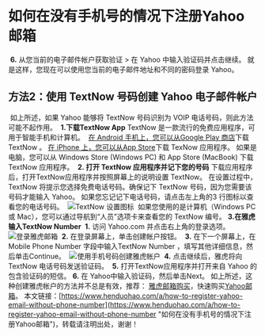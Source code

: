 # 如何在没有手机号的情况下注册Yahoo邮箱
​
**6.** 从您当前的电子邮件帐户获取验证 > 在 Yahoo 中输入验证码并点击继续。
​
就是这样，您现在可以使用您当前的电子邮件地址和不同的密码登录 Yahoo。
​
## 方法2：使用 TextNow 号码创建 Yahoo 电子邮件帐户
​
如上所述，如果 Yahoo 能够将 TextNow 号码识别为 VOIP 电话号码，则此方法可能不起作用。
​
**1.下载TextNow App**
​
TextNow 是一款流行的免费应用程序，可用于智能手机和计算机。
​
[在 Android 手机上，您可以从Google Play 商店](https://play.google.com/store/apps/details?id=com.enflick.android.TextNow&hl=en)下载 TextNow 。 [在 iPhone 上，您可以从App Store](https://apps.apple.com/ca/app/textnow-call-text-unlimited/id314716233)下载 TexNow 应用程序。
​
如果是电脑，您可以从 Windows Store (Windows PC) 和 App Store (MacBook) 下载 TextNow 应用程序。
​
**2. 打开 TextNow 应用程序并记下您的号码**
​
下载应用程序后，打开TextNow应用程序并按照屏幕上的说明设置 TextNow。
​
在设置过程中，TextNow 将提示您选择免费电话号码。确保记下 TextNow 号码，因为您需要该号码才能输入 Yahoo。
​
如果您忘记记下电话号码，请点击左上角的3 行图标以查看您的电话号码。
​
![TextNow 设置图标](https://p3-juejin.byteimg.com/tos-cn-i-k3u1fbpfcp/f65466f0d64c495585bd5c70233f40f4~tplv-k3u1fbpfcp-zoom-1.image)
​
如果您使用的是计算机（Windows PC 或 Mac），您可以通过导航到“人员”选项卡来查看您的 TextNow 编号。
​
**3.在雅虎输入TextNow Number**
​
**1.** 访问 Yahoo.com 并点击右上角的登录选项。
​
![登录雅虎邮箱](https://p3-juejin.byteimg.com/tos-cn-i-k3u1fbpfcp/e47b0cfc67d54b968e7efc93ca1a0be2~tplv-k3u1fbpfcp-zoom-1.image)
​
**2.** 在登录屏幕上，单击创建帐户按钮。
​
**3.** 在下一个屏幕上，在 Mobile Phone Number 字段中输入TextNow Number ，填写其他详细信息，然后单击Continue。
​
![使用手机号码创建雅虎帐户](https://p3-juejin.byteimg.com/tos-cn-i-k3u1fbpfcp/565bc4d2a2cb4b9f87bc258eb15e7c0d~tplv-k3u1fbpfcp-zoom-1.image)
​
**4.** 点击继续后，雅虎将向 TextNow 电话号码发送验证码。
​
**5.** 打开TextNow应用程序并打开来自 Yahoo 的包含验证码的短信。
​
**6.** 在 Yahoo中输入验证码，然后单击Next。
​
如上所述，这种创建雅虎帐户的方法并不总是有效，推荐： [雅虎邮箱购买](https://www.henduohao.com/tag/buy-yahoo-email "Yahoo邮箱购买 雅虎邮箱购买 邮箱购买")，快速购买[Yahoo邮箱](https://www.henduohao.com/product/1052.html)。
​
本文链接：[https://www.henduohao.com/a/how-to-register-yahoo-email-without-phone-number](https://www.henduohao.com/a/how-to-register-yahoo-email-without-phone-number "如何在没有手机号的情况下注册Yahoo邮箱")，转载请注明出处，谢谢！